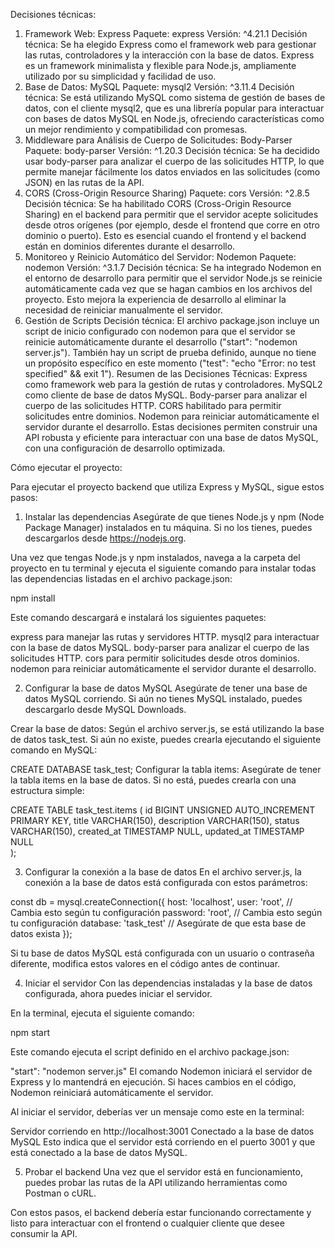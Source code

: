 Decisiones técnicas:

1. Framework Web: Express
Paquete: express
Versión: ^4.21.1
Decisión técnica: Se ha elegido Express como el framework web para gestionar las rutas, controladores y la interacción con la base de datos. Express es un framework minimalista y flexible para Node.js, ampliamente utilizado por su simplicidad y facilidad de uso.
2. Base de Datos: MySQL
Paquete: mysql2
Versión: ^3.11.4
Decisión técnica: Se está utilizando MySQL como sistema de gestión de bases de datos, con el cliente mysql2, que es una librería popular para interactuar con bases de datos MySQL en Node.js, ofreciendo características como un mejor rendimiento y compatibilidad con promesas.
3. Middleware para Análisis de Cuerpo de Solicitudes: Body-Parser
Paquete: body-parser
Versión: ^1.20.3
Decisión técnica: Se ha decidido usar body-parser para analizar el cuerpo de las solicitudes HTTP, lo que permite manejar fácilmente los datos enviados en las solicitudes (como JSON) en las rutas de la API.
4. CORS (Cross-Origin Resource Sharing)
Paquete: cors
Versión: ^2.8.5
Decisión técnica: Se ha habilitado CORS (Cross-Origin Resource Sharing) en el backend para permitir que el servidor acepte solicitudes desde otros orígenes (por ejemplo, desde el frontend que corre en otro dominio o puerto). Esto es esencial cuando el frontend y el backend están en dominios diferentes durante el desarrollo.
5. Monitoreo y Reinicio Automático del Servidor: Nodemon
Paquete: nodemon
Versión: ^3.1.7
Decisión técnica: Se ha integrado Nodemon en el entorno de desarrollo para permitir que el servidor Node.js se reinicie automáticamente cada vez que se hagan cambios en los archivos del proyecto. Esto mejora la experiencia de desarrollo al eliminar la necesidad de reiniciar manualmente el servidor.
6. Gestión de Scripts
Decisión técnica: El archivo package.json incluye un script de inicio configurado con nodemon para que el servidor se reinicie automáticamente durante el desarrollo ("start": "nodemon server.js"). También hay un script de prueba definido, aunque no tiene un propósito específico en este momento ("test": "echo \"Error: no test specified\" && exit 1").
Resumen de las Decisiones Técnicas:
Express como framework web para la gestión de rutas y controladores.
MySQL2 como cliente de base de datos MySQL.
Body-parser para analizar el cuerpo de las solicitudes HTTP.
CORS habilitado para permitir solicitudes entre dominios.
Nodemon para reiniciar automáticamente el servidor durante el desarrollo.
Estas decisiones permiten construir una API robusta y eficiente para interactuar con una base de datos MySQL, con una configuración de desarrollo optimizada.

Cómo ejecutar el proyecto:


Para ejecutar el proyecto backend que utiliza Express y MySQL, sigue estos pasos:

1. Instalar las dependencias
Asegúrate de que tienes Node.js y npm (Node Package Manager) instalados en tu máquina. Si no los tienes, puedes descargarlos desde https://nodejs.org.

Una vez que tengas Node.js y npm instalados, navega a la carpeta del proyecto en tu terminal y ejecuta el siguiente comando para instalar todas las dependencias listadas en el archivo package.json:

npm install

Este comando descargará e instalará los siguientes paquetes:

express para manejar las rutas y servidores HTTP.
mysql2 para interactuar con la base de datos MySQL.
body-parser para analizar el cuerpo de las solicitudes HTTP.
cors para permitir solicitudes desde otros dominios.
nodemon para reiniciar automáticamente el servidor durante el desarrollo.

2. Configurar la base de datos MySQL
Asegúrate de tener una base de datos MySQL corriendo. Si aún no tienes MySQL instalado, puedes descargarlo desde MySQL Downloads.

Crear la base de datos: Según el archivo server.js, se está utilizando la base de datos task_test. Si aún no existe, puedes crearla ejecutando el siguiente comando en MySQL:

CREATE DATABASE task_test;
Configurar la tabla items: Asegúrate de tener la tabla items en la base de datos. Si no está, puedes crearla con una estructura simple:

CREATE TABLE task_test.items (
    id BIGINT UNSIGNED AUTO_INCREMENT PRIMARY KEY,
    title VARCHAR(150),
    description VARCHAR(150),
    status VARCHAR(150),
    created_at TIMESTAMP NULL,
    updated_at TIMESTAMP NULL  
); 

3. Configurar la conexión a la base de datos
En el archivo server.js, la conexión a la base de datos está configurada con estos parámetros:
 
const db = mysql.createConnection({
  host: 'localhost',
  user: 'root',           // Cambia esto según tu configuración
  password: 'root',   // Cambia esto según tu configuración
  database: 'task_test'   // Asegúrate de que esta base de datos exista
});

Si tu base de datos MySQL está configurada con un usuario o contraseña diferente, modifica estos valores en el código antes de continuar.

4. Iniciar el servidor
Con las dependencias instaladas y la base de datos configurada, ahora puedes iniciar el servidor.

En la terminal, ejecuta el siguiente comando:

npm start

Este comando ejecuta el script definido en el archivo package.json:
 
"start": "nodemon server.js"
El comando Nodemon iniciará el servidor de Express y lo mantendrá en ejecución. Si haces cambios en el código, Nodemon reiniciará automáticamente el servidor.

Al iniciar el servidor, deberías ver un mensaje como este en la terminal:
 
Servidor corriendo en http://localhost:3001
Conectado a la base de datos MySQL
Esto indica que el servidor está corriendo en el puerto 3001 y que está conectado a la base de datos MySQL.

5. Probar el backend
Una vez que el servidor está en funcionamiento, puedes probar las rutas de la API utilizando herramientas como Postman o cURL.
 
Con estos pasos, el backend debería estar funcionando correctamente y listo para interactuar con el frontend o cualquier cliente que desee consumir la API.